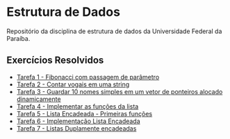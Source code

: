 # Estrutura de Dados

Repositório da disciplina de estrutura de dados da Universidade Federal da Paraíba.

## Exercícios Resolvidos

- [Tarefa 1 - Fibonacci com passagem de parâmetro](https://github.com/jonhpaul5/Estrutura_de_Dados/blob/master/fibo.c)
- [Tarefa 2 - Contar vogais em uma string](https://github.com/jonhpaul5/Estrutura_de_Dados/blob/master/cont_vogal.c)
- [Tarefa 3 - Guardar 10 nomes simples em um vetor de ponteiros alocado dinamicamente]()
- [Tarefa 4 - Implementar as funções da lista](https://github.com/jonhpaul5/Estrutura_de_Dados/blob/master/lista.c)
- [Tarefa 5 - Lista Encadeada - Primeiras funções](https://github.com/jonhpaul5/Estrutura_de_Dados/blob/master/lista_encadeada1.c)
- [Tarefa 6 - Implementação Lista Encadeada](https://github.com/jonhpaul5/Estrutura_de_Dados/blob/master/lista_encadeada2.c)
- [Tarefa 7 -  Listas Duplamente encadeadas](https://github.com/jonhpaul5/Exercicios_Estrutura_de_Dados/blob/master/lista_duplamente_encadeada.c)
